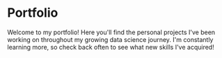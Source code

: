 # Portfolio
Welcome to my portfolio! Here you'll find the personal projects I've been working on throughout my growing data science journey. I'm constantly learning more, so check back often to see what new skills I've acquired!
